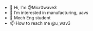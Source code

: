 - 👋 Hi, I’m @Micr0wave3
- 👀 I’m interested in manufacturing, uavs
- 🌱 Mech Eng student
- 📫 How to reach me @u_wav3

